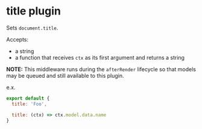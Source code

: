# title plugin

Sets `document.title`.

Accepts:
  - a string
  - a function that receives `ctx` as its first argument and returns a string

**NOTE:** This middleware runs during the `afterRender` lifecycle so that models
may be queued and still available to this plugin.

e.x.
```javascript
export default {
  title: 'Foo',

  title: (ctx) => ctx.model.data.name
}
```
